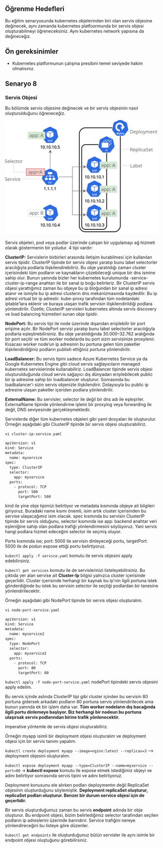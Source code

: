 ## Öğrenme Hedefleri

Bu eğitim senaryosunda kubernetes objelerinden biri olan servis objesine değinecek, aynı zamanda kubernetes platfoormunda bir servis objesi oluşturabilmeyi öğreneceksiniz. Aynı kubernetes network yapısına da değineceğiz.

## Ön gereksinimler

* Kubernetes platformunun çalışma presibini temel seviyede hakim olmalısınız.

## Senaryo 8

### Servis Objesi

Bu bölümde servis objesine değinecek ve bir servis objesinin nasıl oluşturulduğunu öğreneceğiz.

![](https://raw.githubusercontent.com/zeyneprumeysayorulmaz/bulut-bilisimciler-senaryo/main/kubernetes/img/services.JPG)

Servis objeleri, pod veya podlar üzerinde çalışan bir uygulamayı ağ hizmeti olarak göstermenin bir yoludur. 4 tipi vardır:

**ClusterIP:** Servislerin birbirleri arasında iletişim kurabilmesi için kullanılan servis tipidir. ClusterIP tipinde bir servis objesi yaratıp bunu label selectorler aracılığıyla podlarla ilişkilendirebiliriz. Bu obje yaratıldığı zaman cluster içerisindeki tüm podların ve kaynakların çözebileceği unique bir dns ismine sahip olur. Bunun yanında bizler her kubernetes kurulumunda -service-cluster-ip-range anahtarı ile bir sanal ip boğu belirleriz. Bir ClusterIP servis objesi yarattığımız zaman bu objeye bu ip bloğundan bir sanal ip adresi atanır ve ismiyle bu ip adresi clusterın dns mekanizmasında kaydedilir. Bu ip adresi virtual bir ip adrestir. kube-proxy tarafından tüm nodelardaki iptable’lara eklenir ve buraya ulaşan trafik servisin ilişkilendirildiği podlara yönlendirilir. Özetle; ClusterIP servisleri kubernetes altında servis discovery ve load balancing hizmetleri sunan obje tipidir.

**NodePort:** Bu servis tipi ile node üzerinde dışarıdan erişilebilir bir port erişime açılır. Bir NodePort servisi yaratıp bunu label selectorler aracılığıyla podlarla eşleştirebilirsiniz. Bu obje yaratıldığında 30.000–32.762 aralığında bir port seçilir ve tüm worker nodelarda bu port sizin servisinize proxylenir. Kısacası worker node’un ip adresinin bu portuna gelen tüm paketler ilişkilendirdiğiniz podların publish ettiğiniz portuna yönlendirilir.

**LoadBalancer:** Bu servis tipini sadece Azure Kubernetes Service ya da Google Kubernetes Engine gibi cloud servis sağlayıcıların managed kubernetes servislerinde kullanabiliriz. LoadBalancer tipinde servis objesi oluşturulduğunda cloud servis sağayıcı dış dünyadan erişilebilecek public bir ip adresine sahip bir loadbalancer oluşturur. Sonrasında bu loadbalancer’ı sizin servis objenizle ilişkilendirir. Dolayısıyla bu public ip adresine ulaşan paketler içeriden podlara yönlendirilir.

**ExternalName:** Bu servisler, selector ile değil bir dns adı ile eşleşirler. ExternalName tipinde yönlendirme işlemi bir proxying veya forwarding ile değil, DNS seviyesinde gerçekleşmektedir.

Servislerde diğer tüm kubernetes objeleri gibi yaml dosyaları ile oluşturulur. Örneğin aşağıdaki gibi ClusterIP tipinde bir servis objesi oluşturabiliriz.

`vi cluster-ip-service.yaml`

````
apiVersion: v1
kind: Service
metadata:
  name: myservice
spec:
  type: ClusterIP
  selector:
    app: myservice
  ports:
    - protocol: TCP
      port: 500
      targetPort: 500
````
kind ile yine obje tipimizi belirtiyor ve metadata kısmında objeye ait bilgileri giriyoruz. Buradaki name kısmı önemli, isim artık cluster içerisinden bu servise ulaşacağımız isim olacak. spec kısmında bu servisin ClusterIP tipinde bir servis olduğunu, selector kısmında ise app: backend anahtar veri eşleniğine sahip olan podlara trafiği yönlendirmesini söylüyoruz. Yani servis hangi podlara hizmet edeceğini selector ile seçmiş oluyor.

Ports kısmında ise; port: 5000 ile servisin dinleyeceği portu, targetPort: 5000 ile de podun expose ettiği portu belirtiyoruz.

``kubectl apply -f service.yaml`` komutu ile servis objesini apply edebilirsiniz.

``kubectl get services`` komutu ile de servislerinizi listeleyebilirsiniz. Bu çıktıda yer alan servise ait **Cluster-Ip** bilgisi yalnızca cluster içerisinde geçerlidir. Cluster içerisinde herhangi bir kaynak bu ip'nin ilgili portuna istek gönderdiğinde bu istek bu servisin selector ile seçtiği podlardan bir tanesine yönlendirilecektir.

Örneğin aşağıdaki gibi NodePort tipinde bir servis objesi oluşturalım.

``vi node-port-service.yaml``

````
apiVersion: v1
kind: Service
metadata:
  name: myservice2
spec:
  type: NodePort
  selector:
    app: myservice2
  ports:
    - protocol: TCP
      port: 80
      targetPort: 80
````
`kubectl apply -f node-port-service.yaml` nodePort tipindeki servis objesini apply edelim.

Bu servis içinde aslında ClusterIP tipi gibi cluster içinden bu servisin 80 portuna gidersek arkadaki podların 80 portuna servis yönlendirilecek ama bunun yanında ek bir işlem daha var. **Tüm worker nodeların dış bacağında ilgili portu dinlemeye başlıyor. Biz herhangi bir nodeun bu portuna ulaşırsak servis podlarından birine trafik yönlenecektir.**

Imperative yöntemle de servis objesi oluşturabiliriz.

Örneğin myapp isimli bir deployment objesi oluşturalım ve deployment objesi için bir servis tanımı yapalım.

``kubectl create deployment myapp --image=nginx:latest --replicas=3`` --> deployment objesini oluşturalım.

``kubectl expose deployment myapp --type=ClusterIP --name=myservice --port=80`` -> **kubectl expose** komutu ile expose etmek istediğimiz objeyi ve adını belirtiyor sonrasında servis tipini ve adını belirliyoruz.

Deployment konusunu ele alırken podları deploymentın değil ReplicaSet objesinin oluşturduğunu söylemiştik. **Deployment replicaSet oluşturur, replicaSet podları oluşturur. Benzer bir durum service objesi için de geçerlidir.**

Bir servis oluşturduğumuz zaman bu servis **endpoint** adında bir obje oluşturur. Bu endpoint objesi, bizim belirlediğimiz selector tarafından seçilen podların ip adreslerini üzerinde barındırır. Service trafiğini nereye yönlendireceğini bu listeye göre düzenler.

``kubectl get endpoints`` ile oluşturduğunuz bütün servisler ile aynı isimle bir endpoint objesi oluştuğunu görebilirsiniz.

